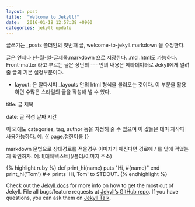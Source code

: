 ```yaml
---
layout: post
title:  "Welcome to Jekyll!"
date:   2016-01-18 12:57:38 +0900
categories: jekyll update
---
```

글쓰기는 _posts 폴더안의 첫번째 글, welcome-to-jekyll.markdown 을 수정한다.

글은 언제나 년-월-일-글제목.markdown 으로 저장한다. .md .html도 가능하다.
Front-matter 라고 부르는 글은 상단의 --- 안의 내용은 메타데이터로 Jekyll에게 알려줄 글의 기본 설정부분이다.

- layout: 은 알다시피 _layouts 안의 html 형식을 불러오는 것이다. 이 부분을 활용하면 수많은 스타일의 글을 작성해 낼 수 있다.

title: 글 제목

date: 글 작성 날짜 시간

이 외에도 categories, tag, author 등을 지정해 줄 수 있으며 이 값들은 테마 제작때 사용가능하다. 예: {{ page.정한이름 }}

markdown 문법으로 상대경로를 적을경우 이미지가 깨진다면 경로에 / 를 앞에 적었는지 확인하자. 예: ![대체텍스트](/폴더/이미지 주소)



{% highlight ruby %}
def print_hi(name)
  puts "Hi, #{name}"
end
print_hi('Tom')
#=> prints 'Hi, Tom' to STDOUT.
{% endhighlight %}

Check out the [Jekyll docs][jekyll-docs] for more info on how to get the most out of Jekyll. File all bugs/feature requests at [Jekyll’s GitHub repo][jekyll-gh]. If you have questions, you can ask them on [Jekyll Talk][jekyll-talk].

[jekyll-docs]: http://jekyllrb.com/docs/home
[jekyll-gh]:   https://github.com/jekyll/jekyll
[jekyll-talk]: https://talk.jekyllrb.com/
